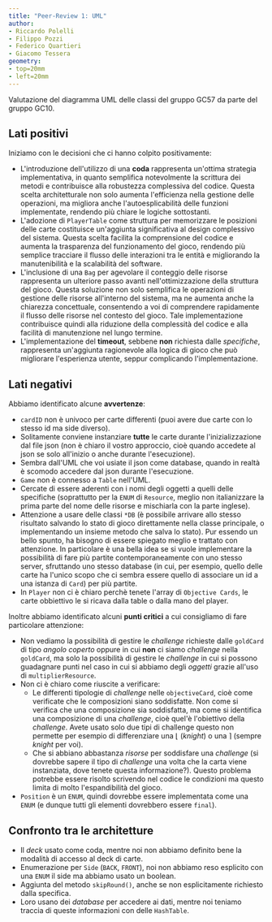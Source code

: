 ```yaml
---
title: "Peer-Review 1: UML"
author:
- Riccardo Polelli
- Filippo Pozzi
- Federico Quartieri
- Giacomo Tessera
geometry:
- top=20mm
- left=20mm
---
```


Valutazione del diagramma UML delle classi del gruppo GC57 da parte del gruppo GC10.

## Lati positivi

Iniziamo con le decisioni che ci hanno colpito positivamente:

- L'introduzione dell'utilizzo di una **coda** rappresenta un'ottima strategia implementativa, in quanto semplifica notevolmente la scrittura dei metodi e contribuisce alla robustezza complessiva del codice. Questa scelta architetturale non solo aumenta l'efficienza nella gestione delle operazioni, ma migliora anche l'autoesplicabilità delle funzioni implementate, rendendo più chiare le logiche sottostanti.
- L'adozione di `PlayerTable` come struttura per memorizzare le posizioni delle carte costituisce un'aggiunta significativa al design complessivo del sistema. Questa scelta facilita la comprensione del codice e aumenta la trasparenza del funzionamento del gioco, rendendo più semplice tracciare il flusso delle interazioni tra le entità e migliorando la manutenibilità e la scalabilità del software.
- L'inclusione di una `Bag` per agevolare il conteggio delle risorse rappresenta un ulteriore passo avanti nell'ottimizzazione della struttura del gioco. Questa soluzione non solo semplifica le operazioni di gestione delle risorse all'interno del sistema, ma ne aumenta anche la chiarezza concettuale, consentendo a voi di comprendere rapidamente il flusso delle risorse nel contesto del gioco. Tale implementazione contribuisce quindi alla riduzione della complessità del codice e alla facilità di manutenzione nel lungo termine.
- L'implementazione del **timeout**, sebbene **non** richiesta dalle *specifiche*, rappresenta un'aggiunta ragionevole alla logica di gioco che può migliorare l'esperienza utente, seppur complicando l'implementazione.

## Lati negativi

Abbiamo identificato alcune **avvertenze**:

- `cardID` non è univoco per carte differenti (puoi avere due carte con lo stesso id ma side diverso).
- Solitamente conviene instanziare **tutte** le carte durante l'inizializzazione dal file json (non è chiaro il vostro approccio, cioè quando accedete al json se solo all'inizio o anche durante l'esecuzione).
- Sembra dall'UML che voi usiate il json come database, quando in realtà è scomodo accedere dal json durante l'esecuzione.
- `Game` non è connesso a `Table` nell'UML.
- Cercate di essere aderenti con i nomi degli oggetti a quelli delle specifiche (soprattutto per la `ENUM` di `Resource`, meglio non italianizzare la prima parte del nome delle risorse e mischiarla con la parte inglese).
- Attenzione a usare delle classi `*DB` (è possibile arrivare allo stesso risultato salvando lo stato di gioco direttamente nella classe principale, o implementando un insieme metodo che salva lo stato). Pur essendo un bello spunto, ha bisogno di essere spiegato meglio e trattato con attenzione. In particolare è una bella idea se si vuole implementare la possibilità di fare più partite contemporaneamente con uno stesso server, sfruttando uno stesso database (in cui, per esempio, quello delle carte ha l'unico scopo che ci sembra essere quello di associare un id a una istanza di `Card`) per più partite.
- In `Player` non ci è chiaro perchè tenete l'array di `Objective Cards`, le carte obbiettivo le si ricava dalla table o dalla mano del player.

Inoltre abbiamo identificato alcuni **punti critici** a cui consigliamo di fare particolare attenzione:

- Non vediamo la possibilità di gestire le *challenge* richieste dalle `goldCard` di tipo *angolo coperto* oppure in cui **non** ci siamo *challenge* nella `goldCard`, ma solo la possibilità di gestire le *challenge* in cui si possono guadagnare punti nel caso in cui si abbiamo degli *oggetti* grazie all'uso di `multiplierResource`.
- Non ci è chiaro come riuscite a verificare:
    - Le differenti tipologie di *challenge* nelle `objectiveCard`, cioè come verificate che le composizioni siano soddisfatte. Non come si verifica che una composizione sia soddisfatta, ma come si identifica una composizione di una *challenge*, cioè quel'è l'obiettivo della *challenge*. Avete usato solo due tipi di challenge questo non permette per esempio di differenziare una $\lfloor$ (*knight*) o una  $\rceil$ (sempre *knight* per voi).
    - Che si abbiano abbastanza *risorse* per soddisfare una *challenge* (si dovrebbe sapere il tipo di *challenge* una volta che la carta viene instanziata, dove tenete questa informazione?). Questo problema potrebbe essere risolto scrivendo nel codice le condizioni ma questo limita di molto l'espandibilità del gioco.
- `Position` è un `ENUM`, quindi dovrebbe essere implementata come una `ENUM` (e dunque tutti gli elementi dovrebbero essere `final`).

## Confronto tra le architetture

- Il *deck* usato come coda, mentre noi non abbiamo definito bene la modalità di accesso al deck di carte.
- Enumerazione per `Side` (`BACK`, `FRONT`), noi non abbiamo reso esplicito con una `ENUM` il side ma abbiamo usato un boolean.
- Aggiunta del metodo `skipRound()`, anche se non esplicitamente richiesto dalla specifica.
- Loro usano dei *database* per accedere ai dati, mentre noi teniamo traccia di queste informazioni con delle `HashTable`.
